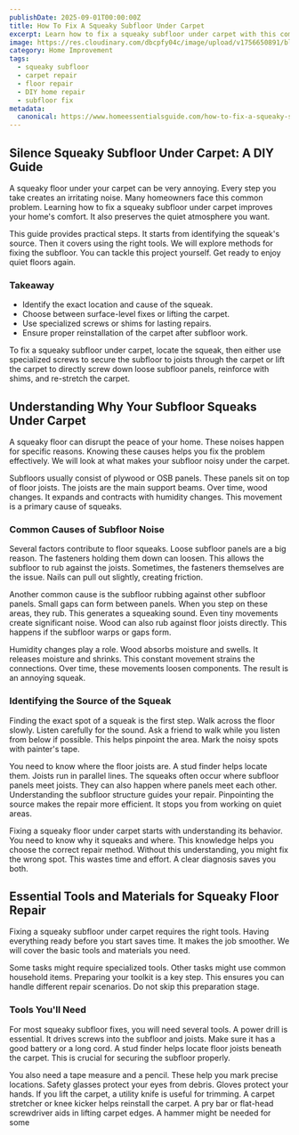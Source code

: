 ```yaml
---
publishDate: 2025-09-01T00:00:00Z
title: How To Fix A Squeaky Subfloor Under Carpet
excerpt: Learn how to fix a squeaky subfloor under carpet with this comprehensive DIY guide. Discover simple steps and tools to silence floor noise effectively.
image: https://res.cloudinary.com/dbcpfy04c/image/upload/v1756650891/blog_image_1756650890_lyjm3n.webp
category: Home Improvement
tags:
  - squeaky subfloor
  - carpet repair
  - floor repair
  - DIY home repair
  - subfloor fix
metadata:
  canonical: https://www.homeessentialsguide.com/how-to-fix-a-squeaky-subfloor-under-carpet
---
```


## Silence Squeaky Subfloor Under Carpet: A DIY Guide

A squeaky floor under your carpet can be very annoying. Every step you take creates an irritating noise. Many homeowners face this common problem. Learning how to fix a squeaky subfloor under carpet improves your home's comfort. It also preserves the quiet atmosphere you want.

This guide provides practical steps. It starts from identifying the squeak's source. Then it covers using the right tools. We will explore methods for fixing the subfloor. You can tackle this project yourself. Get ready to enjoy quiet floors again.

### Takeaway

*   Identify the exact location and cause of the squeak.
*   Choose between surface-level fixes or lifting the carpet.
*   Use specialized screws or shims for lasting repairs.
*   Ensure proper reinstallation of the carpet after subfloor work.

To fix a squeaky subfloor under carpet, locate the squeak, then either use specialized screws to secure the subfloor to joists through the carpet or lift the carpet to directly screw down loose subfloor panels, reinforce with shims, and re-stretch the carpet.

## Understanding Why Your Subfloor Squeaks Under Carpet

A squeaky floor can disrupt the peace of your home. These noises happen for specific reasons. Knowing these causes helps you fix the problem effectively. We will look at what makes your subfloor noisy under the carpet.

Subfloors usually consist of plywood or OSB panels. These panels sit on top of floor joists. The joists are the main support beams. Over time, wood changes. It expands and contracts with humidity changes. This movement is a primary cause of squeaks.

### Common Causes of Subfloor Noise

Several factors contribute to floor squeaks. Loose subfloor panels are a big reason. The fasteners holding them down can loosen. This allows the subfloor to rub against the joists. Sometimes, the fasteners themselves are the issue. Nails can pull out slightly, creating friction.

Another common cause is the subfloor rubbing against other subfloor panels. Small gaps can form between panels. When you step on these areas, they rub. This generates a squeaking sound. Even tiny movements create significant noise. Wood can also rub against floor joists directly. This happens if the subfloor warps or gaps form.

Humidity changes play a role. Wood absorbs moisture and swells. It releases moisture and shrinks. This constant movement strains the connections. Over time, these movements loosen components. The result is an annoying squeak.

### Identifying the Source of the Squeak

Finding the exact spot of a squeak is the first step. Walk across the floor slowly. Listen carefully for the sound. Ask a friend to walk while you listen from below if possible. This helps pinpoint the area. Mark the noisy spots with painter's tape.

You need to know where the floor joists are. A stud finder helps locate them. Joists run in parallel lines. The squeaks often occur where subfloor panels meet joists. They can also happen where panels meet each other. Understanding the subfloor structure guides your repair. Pinpointing the source makes the repair more efficient. It stops you from working on quiet areas.

Fixing a squeaky floor under carpet starts with understanding its behavior. You need to know why it squeaks and where. This knowledge helps you choose the correct repair method. Without this understanding, you might fix the wrong spot. This wastes time and effort. A clear diagnosis saves you both.

## Essential Tools and Materials for Squeaky Floor Repair

Fixing a squeaky subfloor under carpet requires the right tools. Having everything ready before you start saves time. It makes the job smoother. We will cover the basic tools and materials you need.

Some tasks might require specialized tools. Other tasks might use common household items. Preparing your toolkit is a key step. This ensures you can handle different repair scenarios. Do not skip this preparation stage.

### Tools You'll Need

For most squeaky subfloor fixes, you will need several tools. A power drill is essential. It drives screws into the subfloor and joists. Make sure it has a good battery or a long cord. A stud finder helps locate floor joists beneath the carpet. This is crucial for securing the subfloor properly.

You also need a tape measure and a pencil. These help you mark precise locations. Safety glasses protect your eyes from debris. Gloves protect your hands. If you lift the carpet, a utility knife is useful for trimming. A carpet stretcher or knee kicker helps reinstall the carpet. A pry bar or flat-head screwdriver aids in lifting carpet edges. A hammer might be needed for some